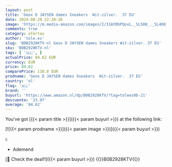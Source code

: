 ```yaml
---
layout: post
title: 'Geox D JAYSEN dames Sneakers  Wit-zilver.  37 EU'
date: 2024-08-20 22:20:26
image: 'https://m.media-amazon.com/images/I/31AYDbPQovL._SL500_._SL400_.jpg'
comments: true
category: ofertas
author: 'tole.es'
slug: 'B0B2928KTV-nl Geox D JAYSEN dames Sneakers Wit-zilver. 37 EU'
sku: 'B0B2928KTV-nl'
tags: [ '🇳🇱', ]
actualPrice: 84.62 EUR
currency: EUR
price: 84.62
comparePrice: 110.0 EUR
prodname: 'Geox D JAYSEN dames Sneakers  Wit-zilver.  37 EU'
country: 'nl'
flag: '🇳🇱'
brand: ''
buyurl: 'https://www.amazon.nl/dp/B0B2928KTV/?tag=tolees0b-21'
descuento: '23.07'
average: '84.62'
---
```


You've got [{{< param title >}}]({{< param buyurl >}}) at the following link:

[![{{< param prodname >}}]({{< param image >}})]({{< param buyurl >}})

ℹ️:

- Ademend

[🛒 Check the deal!!]({{< param buyurl >}})
{{<world>}}B0B2928KTV{{</world>}}
